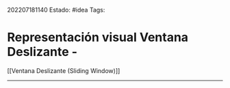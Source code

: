 202207181140
Estado: #idea
Tags:

# Representación visual Ventana Deslizante -

[[Ventana Deslizante (Sliding Window)]]


---


